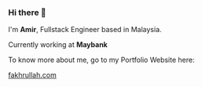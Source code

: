 ### Hi there 👋

I'm **Amir**, Fullstack Engineer based in Malaysia.

Currently working at **Maybank**

To know more about me, go to my Portfolio Website here:

[fakhrullah.com](https://fakhrullah.com)
